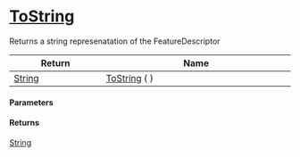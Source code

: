 # [ToString](./FeatureDescriptor--ToString.md)

Returns a string represenatation of the FeatureDescriptor

| Return<div><a href="#"><img width=225></a></div> | Name<div><a href="#"><img width=525></a></div> | 
| --- | --- | 
| [String](https://docs.microsoft.com/en-us/dotnet/api/System.String) | [ToString](./FeatureDescriptor--ToString.md) ( ) | 


#### Parameters

#### Returns
[String](https://docs.microsoft.com/en-us/dotnet/api/System.String)<br>

